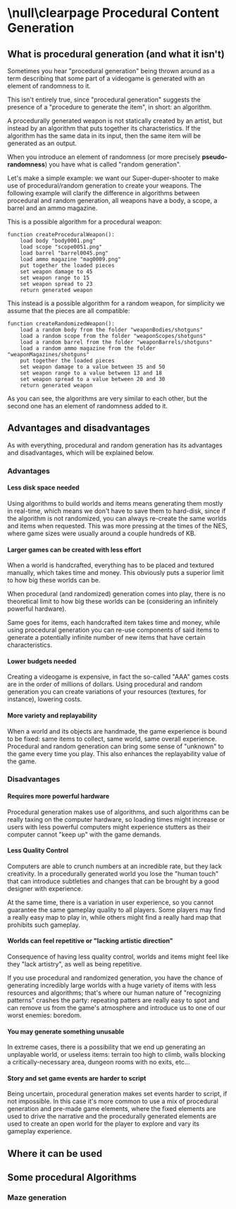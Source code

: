 \null\clearpage
Procedural Content Generation
=============================

What is procedural generation (and what it isn't)
-------------------------------------------------

Sometimes you hear "procedural generation" being thrown around as a term describing that some part of a videogame is generated with an element of randomness to it.

This isn't entirely true, since "procedural generation" suggests the presence of a "procedure to generate the item", in short: an algorithm.

A procedurally generated weapon is not statically created by an artist, but instead by an algorithm that puts together its characteristics. If the algorithm has the same data in its input, then the same item will be generated as an output.

When you introduce an element of randomness (or more precisely **pseudo-randomness**) you have what is called "random generation".

Let's make a simple example: we want our Super-duper-shooter to make use of procedural/random generation to create your weapons. The following example will clarify the difference in algorithms between procedural and random generation, all weapons have a body, a scope, a barrel and an ammo magazine.

This is a possible algorithm for a procedural weapon:

~~~~
function createProceduralWeapon():
    load body "body0001.png"
    load scope "scope0051.png"
    load barrel "barrel0045.png"
    load ammo magazine "mag0009.png"
    put together the loaded pieces
    set weapon damage to 45
    set weapon range to 15
    set weapon spread to 23
    return generated weapon
~~~~

This instead is a possible algorithm for a random weapon, for simplicity we assume that the pieces are all compatible:

~~~~
function createRandomizedWeapon():
    load a random body from the folder "weaponBodies/shotguns"
    load a random scope from the folder "weaponScopes/shotguns"
    load a random barrel from the folder "weaponBarrels/shotguns"
    load a random ammo magazine from the folder "weaponMagazines/shotguns"
    put together the loaded pieces
    set weapon damage to a value between 35 and 50
    set weapon range to a value between 13 and 18
    set weapon spread to a value between 20 and 30
    return generated weapon
~~~~

As you can see, the algorithms are very similar to each other, but the second one has an element of randomness added to it.

Advantages and disadvantages
------------------------------

As with everything, procedural and random generation has its advantages and disadvantages, which will be explained below.

### Advantages

#### Less disk space needed

Using algorithms to build worlds and items means generating them mostly in real-time, which means we don't have to save them to hard-disk, since if the algorithm is not randomized, you can always re-create the same worlds and items when requested. This was more pressing at the times of the NES, where game sizes were usually around a couple hundreds of KB.

#### Larger games can be created with less effort

When a world is handcrafted, everything has to be placed and textured manually, which takes time and money. This obviously puts a superior limit to how big these worlds can be.

When procedural (and randomized) generation comes into play, there is no theoretical limit to how big these worlds can be (considering an infinitely powerful hardware).

Same goes for items, each handcrafted item takes time and money, while using procedural generation you can re-use components of said items to generate a potentially infinite number of new items that have certain characteristics.

#### Lower budgets needed

Creating a videogame is expensive, in fact the so-called "AAA" games costs are in the order of millions of dollars. Using procedural and random generation you can create variations of your resources (textures, for instance), lowering costs.

#### More variety and replayability

When a world and its objects are handmade, the game experience is bound to be fixed: same items to collect, same world, same overall experience. Procedural and random generation can bring some sense of "unknown" to the game every time you play. This also enhances the replayability value of the game.

### Disadvantages

#### Requires more powerful hardware

Procedural generation makes use of algorithms, and such algorithms can be really taxing on the computer hardware, so loading times might increase or users with less powerful computers might experience stutters as their computer cannot "keep up" with the game demands.

#### Less Quality Control

Computers are able to crunch numbers at an incredible rate, but they lack creativity. In a procedurally generated world you lose the "human touch" that can introduce subtleties and changes that can be brought by a good designer with experience.

At the same time, there is a variation in user experience, so you cannot guarantee the same gameplay quality to all players. Some players may find a really easy map to play in, while others might find a really hard map that prohibits such gameplay.

#### Worlds can feel repetitive or "lacking artistic direction"

Consequence of having less quality control, worlds and items might feel like they "lack artistry", as well as being repetitive.

If you use procedural and randomized generation, you have the chance of generating incredibly large worlds with a huge variety of items with less resources and algorithms; that's where our human nature of "recognizing patterns" crashes the party: repeating patters are really easy to spot and can remove us from the game's atmosphere and introduce us to one of our worst enemies: boredom.

#### You may generate something unusable

In extreme cases, there is a possibility that we end up generating an unplayable world, or useless items: terrain too high to climb, walls blocking a critically-necessary area, dungeon rooms with no exits, etc...

#### Story and set game events are harder to script

Being uncertain, procedural generation makes set events harder to script, if not impossible. In this case it's more common to use a mix of procedural generation and pre-made game elements, where the fixed elements are used to drive the narrative and the procedurally generated elements are used to create an open world for the player to explore and vary its gameplay experience.

Where it can be used
--------------------

<!-- World generation, item generation, textures, graphics, sound, ... -->

Some procedural Algorithms
--------------------------

### Maze generation

